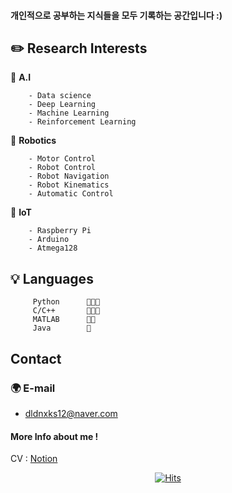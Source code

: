 
#### 개인적으로 공부하는 지식들을 모두 기록하는 공간입니다 :)

## **✏️ Research Interests**
  
🔹 **A.I**

        - Data science
        - Deep Learning
        - Machine Learning
        - Reinforcement Learning
        
🔹 **Robotics**        
        
        - Motor Control
        - Robot Control         
        - Robot Navigation
        - Robot Kinematics
        - Automatic Control       
        
🔹 **IoT**

        - Raspberry Pi
        - Arduino
        - Atmega128

## 💡 Languages

         Python      🍑🍑🍑
         C/C++       🍑🍑🍑
         MATLAB      🍑🍑
         Java        🍑

## Contact

### 🌍 E-mail

- dldnxks12@naver.com

#### More Info about me !

CV : [Notion](https://www.notion.so/24972913/Lee-Jong-Soo-9fc0f3e345104d69a49006082b8af375)


<div align="center">
        
[![Hits](https://hits.seeyoufarm.com/api/count/incr/badge.svg?url=https%3A%2F%2Fgithub.com%2Fdldnxks12%2Fhit-counter&count_bg=%23E783DA&title_bg=%23070707&icon=icq.svg&icon_color=%23EDE0E8&title=hits&edge_flat=false)](https://hits.seeyoufarm.com)  
        
</div>

